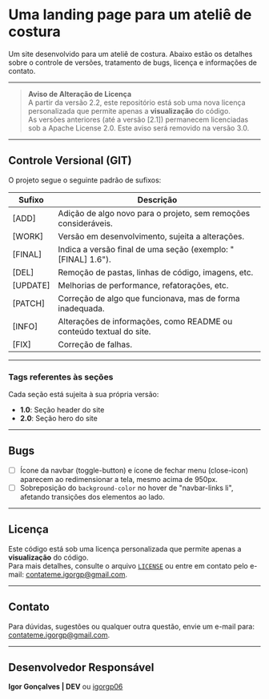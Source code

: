 # Uma landing page para um ateliê de costura

Um site desenvolvido para um ateliê de costura. Abaixo estão os detalhes sobre o controle de versões, tratamento de bugs, licença e informações de contato.

---

> **Aviso de Alteração de Licença**  
> A partir da versão 2.2, este repositório está sob uma nova licença personalizada que permite apenas a **visualização** do código.  
> As versões anteriores (até a versão [2.1]) permanecem licenciadas sob a Apache License 2.0. Este aviso será removido na versão 3.0. 

---

## Controle Versional (GIT)

O projeto segue o seguinte padrão de sufixos:

| Sufixo  | Descrição                                                                                     |
|---------|-----------------------------------------------------------------------------------------------|
| [ADD]   | Adição de algo novo para o projeto, sem remoções consideráveis.                               |
| [WORK]  | Versão em desenvolvimento, sujeita a alterações.                                              |
| [FINAL] | Indica a versão final de uma seção (exemplo: "[FINAL] 1.6").                                  |
| [DEL]   | Remoção de pastas, linhas de código, imagens, etc.                                            |
| [UPDATE]| Melhorias de performance, refatorações, etc.                                                  |
| [PATCH] | Correção de algo que funcionava, mas de forma inadequada.                                     |
| [INFO]  | Alterações de informações, como README ou conteúdo textual do site.                          |
| [FIX]   | Correção de falhas.                                                                           |

---

### Tags referentes às seções

Cada seção está sujeita à sua própria versão:

- **1.0**: Seção header do site  
- **2.0**: Seção hero do site  

---

## Bugs

- [ ] Ícone da navbar (toggle-button) e ícone de fechar menu (close-icon) aparecem ao redimensionar a tela, mesmo acima de 950px.
- [ ] Sobreposição do `background-color` no hover de "navbar-links li", afetando transições dos elementos ao lado.

---

## Licença

Este código está sob uma licença personalizada que permite apenas a **visualização** do código.  
Para mais detalhes, consulte o arquivo [`LICENSE`](./LICENSE) ou entre em contato pelo e-mail: contateme.igorgp@gmail.com.

---

## Contato

Para dúvidas, sugestões ou qualquer outra questão, envie um e-mail para: contateme.igorgp@gmail.com.  

---

## Desenvolvedor Responsável

**Igor Gonçalves | DEV** ou [igorgp06](https://github.com/igorgp06)
